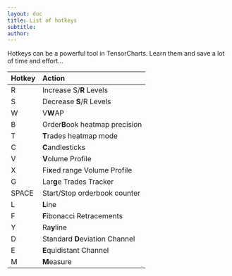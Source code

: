 ```yaml
---
layout: doc
title: List of hotkeys
subtitle: 
author:
---
```



Hotkeys can be a powerful tool in TensorCharts. Learn them and save a lot of time and effort...

| Hotkey  |   Action                      |
|:--------|:-------------                 | 
| R       | Increase S/**R** Levels           |
| S       | Decrease **S**/R Levels           |
| W       | V**W**AP                          |
| B       | Order**B**ook heatmap precision   |
| T       | **T**rades heatmap mode           |
| C       | **C**andlesticks                  |
| V       | **V**olume Profile                |
| X       | Fi**x**ed range Volume Profile    |
| G       | Lar**g**e Trades Tracker          |
| SPACE   | Start/Stop orderbook counter  |
| L       | **L**ine                          |
| F       | **F**ibonacci Retracements        |
| Y       | Ra**y**line                       |
| D       | Standard **D**eviation Channel    |
| E       | **E**quidistant Channel           |
| M       | **M**easure                       |
	  